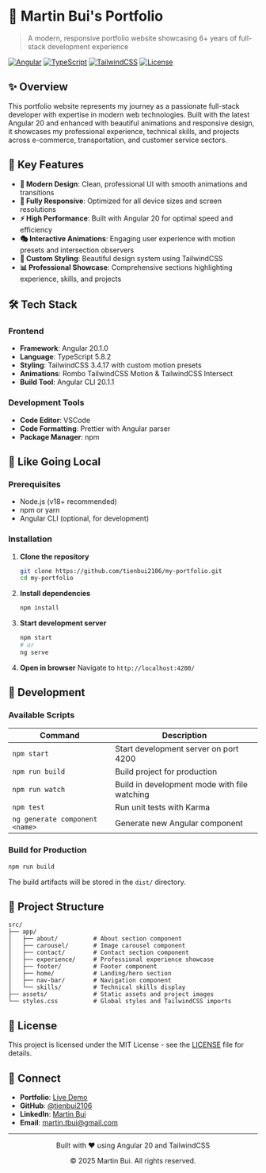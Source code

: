 # 🚀 Martin Bui's Portfolio

> A modern, responsive portfolio website showcasing 6+ years of full-stack development experience

[![Angular](https://img.shields.io/badge/Angular-20.1.0-red?style=flat-square&logo=angular)](https://angular.io/)
[![TypeScript](https://img.shields.io/badge/TypeScript-5.8.2-blue?style=flat-square&logo=typescript)](https://www.typescriptlang.org/)
[![TailwindCSS](https://img.shields.io/badge/TailwindCSS-3.4.17-teal?style=flat-square&logo=tailwindcss)](https://tailwindcss.com/)
[![License](https://img.shields.io/badge/License-MIT-green?style=flat-square)](LICENSE)

## ✨ Overview

This portfolio website represents my journey as a passionate full-stack developer with expertise in modern web technologies. Built with the latest Angular 20 and enhanced with beautiful animations and responsive design, it showcases my professional experience, technical skills, and projects across e-commerce, transportation, and customer service sectors.

## 🎯 Key Features

- **🎨 Modern Design**: Clean, professional UI with smooth animations and transitions
- **📱 Fully Responsive**: Optimized for all device sizes and screen resolutions
- **⚡ High Performance**: Built with Angular 20 for optimal speed and efficiency
- **🎭 Interactive Animations**: Engaging user experience with motion presets and intersection observers
- **🎨 Custom Styling**: Beautiful design system using TailwindCSS
- **📊 Professional Showcase**: Comprehensive sections highlighting experience, skills, and projects

## 🛠️ Tech Stack

### Frontend

- **Framework**: Angular 20.1.0
- **Language**: TypeScript 5.8.2
- **Styling**: TailwindCSS 3.4.17 with custom motion presets
- **Animations**: Rombo TailwindCSS Motion & TailwindCSS Intersect
- **Build Tool**: Angular CLI 20.1.1

### Development Tools

- **Code Editor**: VSCode
- **Code Formatting**: Prettier with Angular parser
- **Package Manager**: npm

## 🚀 Like Going Local

### Prerequisites

- Node.js (v18+ recommended)
- npm or yarn
- Angular CLI (optional, for development)

### Installation

1. **Clone the repository**

   ```bash
   git clone https://github.com/tienbui2106/my-portfolio.git
   cd my-portfolio
   ```

2. **Install dependencies**

   ```bash
   npm install
   ```

3. **Start development server**

   ```bash
   npm start
   # or
   ng serve
   ```

4. **Open in browser**
   Navigate to `http://localhost:4200/`

## 🔧 Development

### Available Scripts

| Command                        | Description                                  |
| ------------------------------ | -------------------------------------------- |
| `npm start`                    | Start development server on port 4200        |
| `npm run build`                | Build project for production                 |
| `npm run watch`                | Build in development mode with file watching |
| `npm test`                     | Run unit tests with Karma                    |
| `ng generate component <name>` | Generate new Angular component               |

### Build for Production

```bash
npm run build
```

The build artifacts will be stored in the `dist/` directory.

## 📁 Project Structure

```
src/
├── app/
│   ├── about/          # About section component
│   ├── carousel/       # Image carousel component
│   ├── contact/        # Contact section component
│   ├── experience/     # Professional experience showcase
│   ├── footer/         # Footer component
│   ├── home/           # Landing/hero section
│   ├── nav-bar/        # Navigation component
│   └── skills/         # Technical skills display
├── assets/             # Static assets and project images
└── styles.css          # Global styles and TailwindCSS imports
```

## 📄 License

This project is licensed under the MIT License - see the [LICENSE](LICENSE) file for details.

## 🤝 Connect

- **Portfolio**: [Live Demo](https://tienbui2106.github.io/my-portfolio/)
- **GitHub**: [@tienbui2106](https://github.com/tienbui2106)
- **LinkedIn**: [Martin Bui](https://www.linkedin.com/in/martin-bui-815a9a378/)
- **Email**: martin.tbui@gmail.com

---

<div align="center">
  <p>Built with ❤️ using Angular 20 and TailwindCSS</p>
  <p>© 2025 Martin Bui. All rights reserved.</p>
</div>
